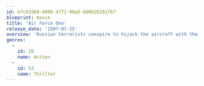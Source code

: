 ```yaml
---
id: b7cb3369-4008-4771-96a5-8d0626281f67
blueprint: movie
title: 'Air Force One'
release_date: '1997-07-25'
overview: 'Russian terrorists conspire to hijack the aircraft with the president and his family on board. The commander in chief finds himself facing an impossible predicament: give in to the terrorists and sacrifice his family, or risk everything to uphold his principles - and the integrity of the nation.'
genres:
  -
    id: 28
    name: Action
  -
    id: 53
    name: Thriller
---
```

